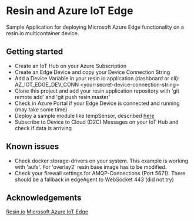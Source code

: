 # Resin and Azure IoT Edge

Sample Application for deploying Microsoft Azure Edge functionality on a resin.io multicontainer device.

## Getting started
* Create an IoT Hub on your Azure Subscription
* Create an Edge Device and copy your Device Connection String
* Add a Device Variable in your resin.io application (dashboard or cli): AZ_IOT_EDGE_DEV_CONN \<your-secret-device-connection-string\>
* Clone this project and add your resin application repository with 'git remote add' and 'git push resin master'
* Check in Azure Portal if your Edge Device is connected and running (may take some time)
* Deploy a sample module like tempSensor, described [here](https://docs.microsoft.com/en-us/azure/iot-edge/quickstart-linux)
* Subscribe to Device to Cloud (D2C) Messages on your IoT Hub and check if data is arriving

## Known issues
* Check docker storage-drivers on your system. This example is working with 'aufs'. For 'overlay2' resin base image has to be modified.
* Check your firewall settings for AMQP-Connections (Port 5671). There should be a fallback in edgeAgent to WebSocket 443 (did not try)


## Acknowledgements
[Resin.io](https://docs.resin.io/learn/develop/multicontainer/)
[Microsoft Azure IoT Edge](https://docs.microsoft.com/en-us/azure/iot-edge/)